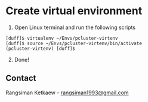 # Create virtual environment

1. Open Linux terminal and run the following scripts

```
[duff]$ virtualenv ~/Envs/pcluster-virtenv
[duff]$ source ~/Envs/pcluster-virtenv/bin/activate
(pcluster-virtenv) [duff]$ 
```

2. Done!

## Contact

Rangsiman Ketkaew - rangsiman1993@gmail.com
